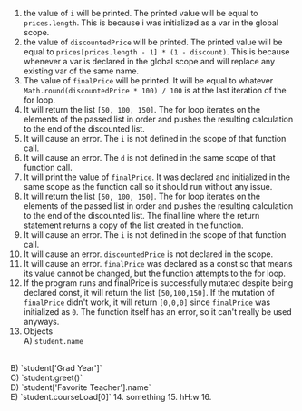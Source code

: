 1. the value of `i` will be printed. The printed value will be equal to `prices.length`. This is because i was initialized as a var in the global scope.
2. the value of `discountedPrice` will be printed. The printed value will be equal to `prices[prices.length - 1] * (1 - discount)`. This is because whenever a var is declared in the global scope and will replace any existing var of the same name.
3. The value of `finalPrice` will be printed. It will be equal to whatever `Math.round(discountedPrice * 100) / 100` is at the last iteration of the for loop.
4. It will return the list `[50, 100, 150]`. The for loop iterates on the elements of the passed list in order and pushes the resulting calculation to the end of the discounted list.
5. It will cause an error. The `i` is not defined in the scope of that function call.
6. It will cause an error. The `d` is not defined in the same scope of that function call.
7. It will print the value of `finalPrice`. It was declared and initialized in the same scope as the function call so it should run without any issue.
8. It will return the list `[50, 100, 150]`. The for loop iterates on the elements of the passed list in order and pushes the resulting calculation to the end of the discounted list. The final line where the return statement returns a copy of the list created in the function.
9. It will cause an error. The `i` is not defined in the scope of that function call.
10. It will cause an error. `discountedPrice` is not declared in the scope.
11. It will cause an error. `finalPrice` was declared as a const so that means its value cannot be changed, but the function attempts to the for loop.
12. If the program runs and finalPrice is successfully mutated despite being declared const, it will return the list `[50,100,150]`. If the mutation of `finalPrice` didn't work, it will return `[0,0,0]` since `finalPrice` was initialized as `0`. The function itself has an error, so it can't really be used anyways.
13. Objects <br>
  A) `student.name`
  <br>
  B) `student['Grad Year']`
  <br>
  C) `student.greet()`
  <br>
  D) `student['Favorite Teacher'].name`
  <br>
  E) `student.courseLoad[0]`
14. something
15. hH:w
16. 
